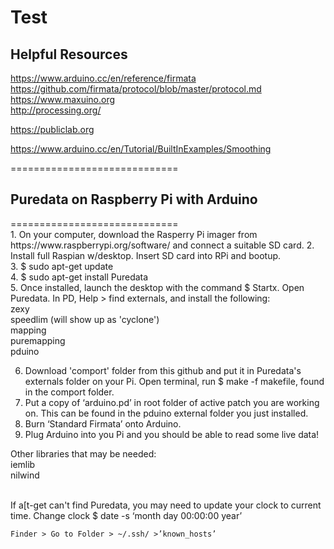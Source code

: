 <h1>Test</h1>

<H2> Helpful Resources </H2>


https://www.arduino.cc/en/reference/firmata<BR>
https://github.com/firmata/protocol/blob/master/protocol.md<BR>
https://www.maxuino.org<br>
http://processing.org/<BR>
  
  
https://publiclab.org<BR>

  
  
https://www.arduino.cc/en/Tutorial/BuiltInExamples/Smoothing

  
  
=============================
  <h2>Puredata on Raspberry Pi with Arduino</h2>
=============================<br>
1. On your computer, download the Rasperry Pi imager from https://www.raspberrypi.org/software/ and connect a suitable SD card.
2. Install full Raspian w/desktop. Insert SD card into RPi and bootup.<br>
3. $ sudo apt-get update<br>
4. $ sudo apt-get install Puredata<br>
5. Once installed, launch the desktop with the command $ Startx. Open Puredata. In PD, Help > find externals, and install the following:<br>
	zexy<br>
	speedlim (will show up as 'cyclone')<br>
	mapping<br>
	puremapping<br>
	pduino<br>


6. Download 'comport' folder from this github and put it in Puredata's externals folder on your Pi. Open terminal, run $ make -f makefile, found in the comport folder.<br>
7. Put a copy of ‘arduino.pd’ in root folder of active patch you are working on. This can be found in the pduino external folder you just installed.<br>
8. Burn ‘Standard Firmata’ onto Arduino.<br>
9. Plug Arduino into you Pi and you should be able to read some live data!<br>


Other libraries that may be needed:<br>
iemlib<br>
nilwind<br><br>
	
If a[t-get can't find Puredata, you may need to update your clock to current time. Change clock $ date -s ‘month day 00:00:00 year’<br>
	
	Finder > Go to Folder > ~/.ssh/ >’known_hosts’
